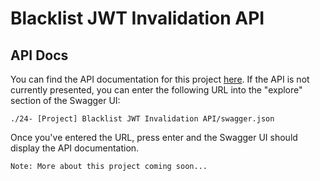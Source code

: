 # Blacklist JWT Invalidation API

## API Docs

You can find the API documentation for this project [here](https://mabdullah821.github.io/small-projects-to-understand-nodeJS/#/). If the API is not currently presented, you can enter the following URL into the "explore" section of the Swagger UI:

```
./24- [Project] Blacklist JWT Invalidation API/swagger.json
```

Once you've entered the URL, press enter and the Swagger UI should display the API documentation.

```
Note: More about this project coming soon...
```
